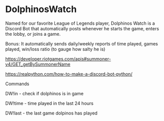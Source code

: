 # DolphinosWatch
Named for our favorite League of Legends player, Dolphinos Watch is a Discord Bot that automatically posts whenever he starts the game, enters the lobby, or joins a game.

Bonus: It automatically sends daily/weekly reports of time played, games played, win/loss ratio (to gauge how salty he is)


https://developer.riotgames.com/apis#summoner-v4/GET_getBySummonerName


https://realpython.com/how-to-make-a-discord-bot-python/ 


Commands

DW!in - check if dolphinos is in game

DW!time - time played in the last 24 hours

DW!last - the last game dolpinos has played